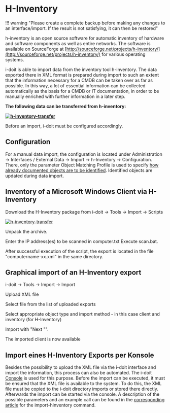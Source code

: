 # H-Inventory

!!! warning "Please create a complete backup before making any changes to an interface/import. If the result is not satisfying, it can then be restored"

h-inventory is an open source software for automatic inventory of hardware and software components as well as entire networks. The software is available on SourceForge at [http://sourceforge.net/projects/h-inventory/](http://sourceforge.net/projects/h-inventory/) for various operating systems.

i-doit is able to import data from the inventory tool h-inventory. The data exported there in XML format is prepared during import to such an extent that the information necessary for a CMDB can be taken over as far as possible. In this way, a lot of essential information can be collected automatically as the basis for a CMDB or IT documentation, in order to be manually enriched with further information in a later step.

**The following data can be transferred from h-inventory:**

**[![h-inventory-transfer](../assets/images/en/consolidate-data/h-inventory/1-hi.png)](../assets/images/en/consolidate-data/h-inventory/1-hi.png)**

Before an import, i-doit must be configured accordingly.

Configuration
-------------

For a manual data import, the configuration is located under Administration → Interfaces / External Data → Import → h-Inventory → Configuration. There, only the parameter Object Matching Profile is used to specify [how already documented objects are to be identified](object-identification-during-imports.md). Identified objects are updated during data import.

Inventory of a Microsoft Windows Client via H-Inventory
-------------------------------------------------------

Download the H-Inventory package from i-doit → Tools → Import → Scripts

[![h-inventory-transfer](../assets/images/en/consolidate-data/h-inventory/2-hi.png)](../assets/images/en/consolidate-data/h-inventory/2-hi.png)

Unpack the archive.

Enter the IP address(es) to be scanned in computer.txt Execute scan.bat.

After successful execution of the script, the export is located in the file "computername-xx.xml" in the same directory.

Graphical import of an H-Inventory export
-----------------------------------------

i-doit -> Tools -> Import -> Import

Upload XML file

Select file from the list of uploaded exports

Select appropriate object type and import method - in this case client and inventory (for H-Inventory)

Import with "Next "".

The imported client is now available

Import eines H-Inventory Exports per Konsole
--------------------------------------------

Besides the possibility to upload the XML file via the i-doit interface and import the information, this process can also be automated. The i-doit [Console](../automation-and-integration/cli/console/index.md) is used for this purpose. Before the import can be executed, it must be ensured that the XML file is available to the system. To do this, the XML file must be copied to the i-doit directory imports or stored there directly. Afterwards the import can be started via the console. A description of the possible parameters and an example call can be found in the [corresponding article](../automation-and-integration/cli/console/commands-and-options.md) for the import-hinventory command.
